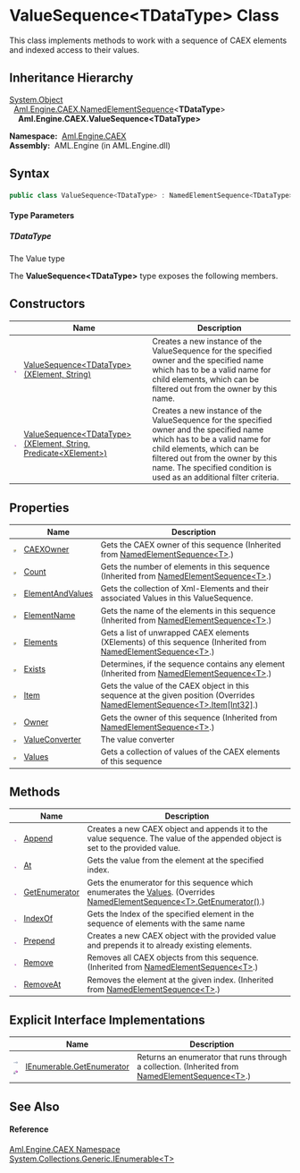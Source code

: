 ValueSequence&lt;TDataType> Class
=================================
This class implements methods to work with a sequence of CAEX elements and indexed access to their values.


Inheritance Hierarchy
---------------------
[System.Object][1]  
  [Aml.Engine.CAEX.NamedElementSequence][2]&lt;**TDataType**>  
    **Aml.Engine.CAEX.ValueSequence&lt;TDataType>**  

  **Namespace:**  [Aml.Engine.CAEX][3]  
  **Assembly:**  AML.Engine (in AML.Engine.dll)

Syntax
------

```csharp
public class ValueSequence<TDataType> : NamedElementSequence<TDataType>

```

#### Type Parameters

##### *TDataType*
The Value type

The **ValueSequence&lt;TDataType>** type exposes the following members.


Constructors
------------

                 | Name                                                                       | Description                                                                                                                                                                                                                                                          
---------------- | -------------------------------------------------------------------------- | -------------------------------------------------------------------------------------------------------------------------------------------------------------------------------------------------------------------------------------------------------------------- 
![Public method] | [ValueSequence&lt;TDataType>(XElement, String)][4]                         | Creates a new instance of the ValueSequence for the specified owner and the specified name which has to be a valid name for child elements, which can be filtered out from the owner by this name.                                                                   
![Public method] | [ValueSequence&lt;TDataType>(XElement, String, Predicate&lt;XElement>)][5] | Creates a new instance of the ValueSequence for the specified owner and the specified name which has to be a valid name for child elements, which can be filtered out from the owner by this name. The specified condition is used as an additional filter criteria. 


Properties
----------

                   | Name                  | Description                                                                                                                        
------------------ | --------------------- | ---------------------------------------------------------------------------------------------------------------------------------- 
![Public property] | [CAEXOwner][6]        | Gets the CAEX owner of this sequence (Inherited from [NamedElementSequence&lt;T>][2].)                                             
![Public property] | [Count][7]            | Gets the number of elements in this sequence (Inherited from [NamedElementSequence&lt;T>][2].)                                     
![Public property] | [ElementAndValues][8] | Gets the collection of Xml-Elements and their associated Values in this ValueSequence.                                             
![Public property] | [ElementName][9]      | Gets the name of the elements in this sequence (Inherited from [NamedElementSequence&lt;T>][2].)                                   
![Public property] | [Elements][10]        | Gets a list of unwrapped CAEX elements (XElements) of this sequence (Inherited from [NamedElementSequence&lt;T>][2].)              
![Public property] | [Exists][11]          | Determines, if the sequence contains any element (Inherited from [NamedElementSequence&lt;T>][2].)                                 
![Public property] | [Item][12]            | Gets the value of the CAEX object in this sequence at the given position (Overrides [NamedElementSequence&lt;T>.Item[Int32]][13].) 
![Public property] | [Owner][14]           | Gets the owner of this sequence (Inherited from [NamedElementSequence&lt;T>][2].)                                                  
![Public property] | [ValueConverter][15]  | The value converter                                                                                                                
![Public property] | [Values][16]          | Gets a collection of values of the CAEX elements of this sequence                                                                  


Methods
-------

                 | Name                | Description                                                                                                                            
---------------- | ------------------- | -------------------------------------------------------------------------------------------------------------------------------------- 
![Public method] | [Append][17]        | Creates a new CAEX object and appends it to the value sequence. The value of the appended object is set to the provided value.         
![Public method] | [At][18]            | Gets the value from the element at the specified index.                                                                                
![Public method] | [GetEnumerator][19] | Gets the enumerator for this sequence which enumerates the [Values][16]. (Overrides [NamedElementSequence&lt;T>.GetEnumerator()][20].) 
![Public method] | [IndexOf][21]       | Gets the Index of the specified element in the sequence of elements with the same name                                                 
![Public method] | [Prepend][22]       | Creates a new CAEX object with the provided value and prepends it to already existing elements.                                        
![Public method] | [Remove][23]        | Removes all CAEX objects from this sequence. (Inherited from [NamedElementSequence&lt;T>][2].)                                         
![Public method] | [RemoveAt][24]      | Removes the element at the given index. (Inherited from [NamedElementSequence&lt;T>][2].)                                              


Explicit Interface Implementations
----------------------------------

                                                      | Name                            | Description                                                                                             
----------------------------------------------------- | ------------------------------- | ------------------------------------------------------------------------------------------------------- 
![Explicit interface implementation]![Private method] | [IEnumerable.GetEnumerator][25] | Returns an enumerator that runs through a collection. (Inherited from [NamedElementSequence&lt;T>][2].) 


See Also
--------

#### Reference
[Aml.Engine.CAEX Namespace][3]  
[System.Collections.Generic.IEnumerable&lt;T>][26]  

[1]: https://docs.microsoft.com/dotnet/api/system.object
[2]: ../NamedElementSequence_1/README.md
[3]: ../README.md
[4]: _ctor.md
[5]: _ctor_1.md
[6]: ../NamedElementSequence_1/CAEXOwner.md
[7]: ../NamedElementSequence_1/Count.md
[8]: ElementAndValues.md
[9]: ../NamedElementSequence_1/ElementName.md
[10]: ../NamedElementSequence_1/Elements.md
[11]: ../NamedElementSequence_1/Exists.md
[12]: Item.md
[13]: ../NamedElementSequence_1/Item.md
[14]: ../NamedElementSequence_1/Owner.md
[15]: ValueConverter.md
[16]: Values.md
[17]: Append.md
[18]: At.md
[19]: GetEnumerator.md
[20]: ../NamedElementSequence_1/GetEnumerator.md
[21]: IndexOf.md
[22]: Prepend.md
[23]: ../NamedElementSequence_1/Remove.md
[24]: ../NamedElementSequence_1/RemoveAt.md
[25]: ../NamedElementSequence_1/System_Collections_IEnumerable_GetEnumerator.md
[26]: https://docs.microsoft.com/dotnet/api/system.collections.generic.ienumerable-1
[27]: https://www.automationml.org
[28]: ../../icons/logoShade.png
[Public method]: ../../icons/pubmethod.gif "Public method"
[Public property]: ../../icons/pubproperty.gif "Public property"
[Explicit interface implementation]: ../../icons/pubinterface.gif "Explicit interface implementation"
[Private method]: ../../icons/privmethod.gif "Private method"